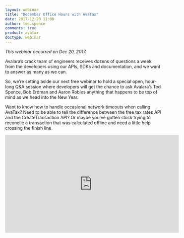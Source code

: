 ```yaml
---
layout: webinar
title: "December Office Hours with AvaTax"
date: 2017-12-20 11:00
author: ted.spence
comments: true
product: avatax
doctype: webinar
---
```


*This webinar occurred on Dec 20, 2017.*

Avalara’s crack team of engineers receives dozens of questions a week from the developers using our APIs, SDKs and documentation, and we want to answer as many as we can.

So, we’re setting aside our next free webinar to hold a special open, hour-long Q&A session where developers will get the chance to ask Avalara’s Ted Spence, Bob Erdman and Aaron Robles anything that happens to be top of  mind as we head into the New Year.

Want to know how to handle occasional network timeouts when calling AvaTax? Need to be able to tell the difference between the free tax rates API and the CreateTransaction API? Or maybe you’ve gotten stuck trying to reconcile a transaction that was calculated offline and need a little help crossing the finish line.

<iframe width="560" height="315" src="https://www.youtube.com/embed/Cht-UI6wUpI" frameborder="0" gesture="media" allow="encrypted-media" allowfullscreen></iframe>
